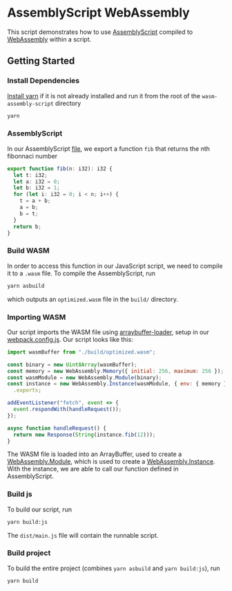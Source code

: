 # AssemblyScript WebAssembly

This script demonstrates how to use [AssemblyScript](https://github.com/AssemblyScript/assemblyscript) compiled to [WebAssembly](https://webassembly.org/) within a script.

## Getting Started

### Install Dependencies

[Install yarn](https://yarnpkg.com/en/docs/install) if it is not already installed and run it from the root of the `wasm-assembly-script` directory

```bash
yarn
```

### AssemblyScript

In our AssemblyScript [file](./assembly/index.ts), we export a function `fib` that returns the nth fibonnaci number

```ts
export function fib(n: i32): i32 {
  let t: i32;
  let a: i32 = 0;
  let b: i32 = 1;
  for (let i: i32 = 0; i < n; i++) {
    t = a + b;
    a = b;
    b = t;
  }
  return b;
}
```

### Build WASM

In order to access this function in our JavaScript script, we need to compile it to a `.wasm` file. To compile the AssemblyScript, run

```bash
yarn asbuild
```

which outputs an `optimized.wasm` file in the `build/` directory.

### Importing WASM

Our script imports the WASM file using [arraybuffer-loader](https://github.com/pine/arraybuffer-loader), setup in our [webpack.config.js](./webpack.config.js). Our script looks like this:

```js
import wasmBuffer from "./build/optimized.wasm";

const binary = new Uint8Array(wasmBuffer);
const memory = new WebAssembly.Memory({ initial: 256, maximum: 256 });
const wasmModule = new WebAssembly.Module(binary);
const instance = new WebAssembly.Instance(wasmModule, { env: { memory } })
  .exports;

addEventListener("fetch", event => {
  event.respondWith(handleRequest());
});

async function handleRequest() {
  return new Response(String(instance.fib(12)));
}
```

The WASM file is loaded into an ArrayBuffer, used to create a [WebAssembly.Module](https://developer.mozilla.org/en-US/docs/Web/JavaScript/Reference/Global_Objects/WebAssembly/Module), which is used to create a [WebAssembly.Instance](https://developer.mozilla.org/en-US/docs/Web/JavaScript/Reference/Global_Objects/WebAssembly/Instance). With the instance, we are able to call our function defined in AssemblyScript.

### Build js

To build our script, run

```bash
yarn build:js
```

The `dist/main.js` file will contain the runnable script.

### Build project

To build the entire project (combines `yarn asbuild` and `yarn build:js`), run

```bash
yarn build
```
